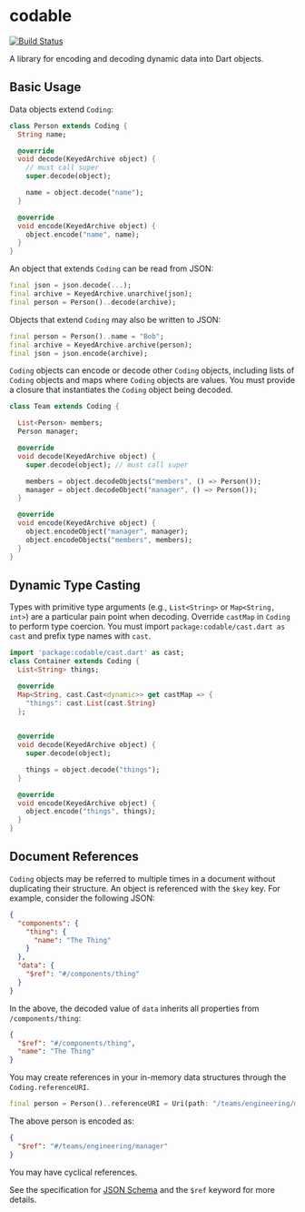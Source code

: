 # codable
 
[![Build Status](https://travis-ci.org/conduit.dart/dart-codable.svg?branch=master)](https://travis-ci.org/conduit.dart/dart-codable)

A library for encoding and decoding dynamic data into Dart objects.

## Basic Usage 

Data objects extend `Coding`:

```dart
class Person extends Coding {
  String name;

  @override
  void decode(KeyedArchive object) {
    // must call super
    super.decode(object);

    name = object.decode("name");   
  }

  @override
  void encode(KeyedArchive object) {
    object.encode("name", name);
  }
}
```

An object that extends `Coding` can be read from JSON: 

```dart
final json = json.decode(...);
final archive = KeyedArchive.unarchive(json);
final person = Person()..decode(archive);
```

Objects that extend `Coding` may also be written to JSON:

```dart
final person = Person()..name = "Bob";
final archive = KeyedArchive.archive(person);
final json = json.encode(archive);
```

`Coding` objects can encode or decode other `Coding` objects, including lists of `Coding` objects and maps where `Coding` objects are values. You must provide a closure that instantiates the `Coding` object being decoded.

```dart
class Team extends Coding {

  List<Person> members;
  Person manager;

  @override
  void decode(KeyedArchive object) {
    super.decode(object); // must call super

    members = object.decodeObjects("members", () => Person());
    manager = object.decodeObject("manager", () => Person());
  }

  @override
  void encode(KeyedArchive object) {
    object.encodeObject("manager", manager);
    object.encodeObjects("members", members);
  }
}
```

## Dynamic Type Casting 

Types with primitive type arguments (e.g., `List<String>` or `Map<String, int>`) are a particular pain point when decoding. Override `castMap` in `Coding` to perform type coercion.
You must import `package:codable/cast.dart as cast` and prefix type names with `cast`.

```dart
import 'package:codable/cast.dart' as cast;
class Container extends Coding {  
  List<String> things;

  @override
  Map<String, cast.Cast<dynamic>> get castMap => {
    "things": cast.List(cast.String)
  };
  

  @override
  void decode(KeyedArchive object) {
    super.decode(object);

    things = object.decode("things");
  }

  @override
  void encode(KeyedArchive object) {
    object.encode("things", things);
  }
}

``` 


## Document References

`Coding` objects may be referred to multiple times in a document without duplicating their structure. An object is referenced with the `$key` key. 
For example, consider the following JSON: 

```json
{
  "components": {
    "thing": {
      "name": "The Thing"
    }    
  },
  "data": {
    "$ref": "#/components/thing"
  }
}
```

In the above, the decoded value of `data` inherits all properties from `/components/thing`:

```json
{
  "$ref": "#/components/thing",
  "name": "The Thing"
}
```

You may create references in your in-memory data structures through the `Coding.referenceURI`. 

```dart
final person = Person()..referenceURI = Uri(path: "/teams/engineering/manager");
```

The above person is encoded as:

```json
{
  "$ref": "#/teams/engineering/manager"
}
```

You may have cyclical references.

See the specification for [JSON Schema](http://json-schema.org) and the `$ref` keyword for more details.

